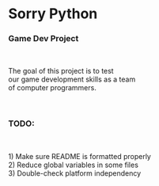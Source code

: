 # Sorry Python

<h3>Game Dev Project</h3><br>
<p>The goal of this project is to test <br>
our game development skills as a team <br>
of computer programmers.</p><br>
<h3>TODO:</h3><br>
<p>1) Make sure README is formatted properly <br>
2) Reduce global variables in some files <br>
3) Double-check platform independency <br></p>
